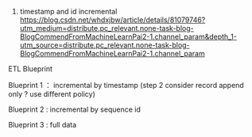 1. timestamp and id incremental
https://blog.csdn.net/whdxjbw/article/details/81079746?utm_medium=distribute.pc_relevant.none-task-blog-BlogCommendFromMachineLearnPai2-1.channel_param&depth_1-utm_source=distribute.pc_relevant.none-task-blog-BlogCommendFromMachineLearnPai2-1.channel_param

ETL Blueprint

Blueprint 1 ： incremental by timestamp (step 2 consider record append only ? use different policy)

Blueprint 2 :  incremental by sequence id

Blueprint 3 :  full data


